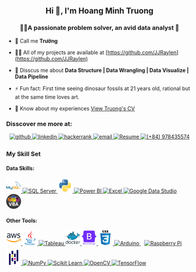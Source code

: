 <h2 align="center">Hi 👋, I'm Hoang Minh Truong</h1>
<h3 align="center">👨‍💻A passionate problem solver, an avid data analyst 🚀</h3>

- 🌱 Call me **Trường**

- 👨‍💻 All of my projects are available at [https://github.com/JJRaylen](https://github.com/JJRaylen)

- 💬 Disscus me about **Data Structure | Data Wrangling | Data Visualize | Data Pipeline**

- ⚡ Fun fact: First time seeing dinosaur fossils at 21 years old, rational but at the same time loves art.  

- 📄 Know about my experiences [View Truong's CV](https://drive.google.com/file/d/1ZJ54MRfA6qCxkH9Ss2zgI9gxSsHn3aOm/view?usp=sharing)

### Disscover me more at:  
<div align="center">
<a href="https://github.com/JJRaylen" target="_blank">
<img src="https://img.shields.io/badge/github-%2324292e.svg?&style=for-the-badge&logo=github&logoColor=white" alt="github" style="margin-bottom: 5px;" />
</a>
<a href="https://linkedin.com/in/truong898" target="_blank">
<img src="https://img.shields.io/badge/linkedin-%231E77B5.svg?&style=for-the-badge&logo=linkedin&logoColor=white" alt="linkedin" style="margin-bottom: 5px;" />
</a>
<a href="https://www.hackerrank.com/profile/hmtruong1096" target="_blank">
<img src="https://img.shields.io/badge/hackerrank-%232EC866.svg?&style=for-the-badge&logo=hackerrank&logoColor=white" alt="hackerrank" style="margin-bottom: 5px;" />
</a>
<a href="mailto:hmtruong1096@gmail.com" target="_blank">
<img src="https://img.shields.io/badge/email-%23D14836.svg?&style=for-the-badge&logo=gmail&logoColor=white" alt="email" style="margin-bottom: 5px;" />
</a>
<a href="https://drive.google.com/file/d/146NiUvJqJoXUsey4vrvdYwHXLECu1KhX/view" target="_blank">
<img src="https://img.shields.io/badge/resume-%2300C853.svg?&style=for-the-badge&logo=readme&logoColor=white" alt="Resume" style="margin-bottom: 5px;" />
</a>
<a href="tel:+84978435574" target="_blank">
<img src="https://img.shields.io/badge/(+84)%2097843574-%230078D4.svg?&style=for-the-badge&logo=phone&logoColor=white" alt="(+84) 978435574" style="margin-bottom: 5px;" />
</a>
</div>

### My Skill Set
<h4 align="left">Data Skills:</h4>
<p align="left">
<a href="https://www.mysql.com/" target="_blank" rel="noreferrer"> 
<img src="https://raw.githubusercontent.com/devicons/devicon/master/icons/mysql/mysql-original-wordmark.svg" alt="MySQL" width="40" height="40"/> 
</a> 
<a href="https://www.microsoft.com/en-us/sql-server" target="_blank" rel="noreferrer"> 
<img src="https://www.svgrepo.com/show/303229/microsoft-sql-server-logo.svg" alt="SQL Server" width="40" height="40"/> 
</a> 
<a href="https://www.python.org" target="_blank" rel="noreferrer"> 
<img src="https://raw.githubusercontent.com/devicons/devicon/master/icons/python/python-original.svg" alt="Python" width="40" height="40"/> 
</a> 
<a href="https://powerbi.microsoft.com/en-us/" target="_blank" rel="noreferrer"> 
<img src="https://upload.wikimedia.org/wikipedia/commons/c/cf/New_Power_BI_Logo.svg" alt="Power BI" width="40" height="40"/> 
</a> 
<a href="https://www.microsoft.com/en-us/microsoft-365/excel" target="_blank" rel="noreferrer"> 
<img src="https://upload.wikimedia.org/wikipedia/commons/7/73/Microsoft_Excel_2013-2019_logo.svg" alt="Excel" width="40" height="40"/> 
</a> 
<a href="https://datastudio.google.com/" target="_blank" rel="noreferrer"> 
<img src="https://avatars.githubusercontent.com/u/46035403?s=280&v=4" alt="Google Data Studio" width="40" height="40"/> 
</a> 
<a href="https://docs.microsoft.com/en-us/office/vba/library-reference/concepts/getting-started-with-vba-in-office" target="_blank" rel="noreferrer"> 
<img src="https://raw.githubusercontent.com/github/explore/71e4a0fc524fd1d7a0d9a940aa6b91f31458a87b/topics/vba/vba.png" alt="VBA" width="40" height="40"/> 
</a> 
</p>

<h4 align="left">Other Tools:</h4>
<p align="left">
<a href="https://aws.amazon.com" target="_blank" rel="noreferrer"> 
<img src="https://raw.githubusercontent.com/devicons/devicon/master/icons/amazonwebservices/amazonwebservices-original-wordmark.svg" alt="AWS" width="40" height="40"/> 
</a> 
<a href="https://www.java.com/" target="_blank" rel="noreferrer"> 
<img src="https://raw.githubusercontent.com/devicons/devicon/master/icons/java/java-original.svg" alt="Java" width="40" height="40"/> 
</a> 
<a href="https://www.tableau.com/" target="_blank">
<img src="https://img.shields.io/badge/tableau-%23E97627.svg?&style=for-the-badge&logo=tableau&logoColor=white" alt="Tableau" style="margin-bottom: 5px;" />
</a>
<a href="https://www.docker.com/" target="_blank" rel="noreferrer"> 
<img src="https://raw.githubusercontent.com/devicons/devicon/master/icons/docker/docker-original-wordmark.svg" alt="Docker" width="40" height="40"/> 
</a> 
<a href="https://getbootstrap.com" target="_blank" rel="noreferrer"> 
<img src="https://raw.githubusercontent.com/devicons/devicon/master/icons/bootstrap/bootstrap-plain-wordmark.svg" alt="Bootstrap" width="40" height="40"/> 
</a> 
<a href="https://www.w3schools.com/css/" target="_blank" rel="noreferrer"> 
<img src="https://raw.githubusercontent.com/devicons/devicon/master/icons/css3/css3-original-wordmark.svg" alt="CSS" width="40" height="40"/> 
</a> 
<a href="https://www.arduino.cc/" target="_blank" rel="noreferrer"> 
<img src="https://cdn.worldvectorlogo.com/logos/arduino-1.svg" alt="Arduino" width="40" height="40"/> 
</a> 
<a href="https://www.raspberrypi.org/" target="_blank"><img style="margin: 10px" src="https://profilinator.rishav.dev/skills-assets/raspberrypi.png" alt="Raspberry Pi" height="50" />
</a> 
<a href="https://pandas.pydata.org/" target="_blank" rel="noreferrer"> 
<img src="https://raw.githubusercontent.com/devicons/devicon/master/icons/pandas/pandas-original.svg" alt="Pandas" width="40" height="40"/> 
</a> 
<a href="https://numpy.org/" target="_blank" rel="noreferrer"> 
<img src="https://upload.wikimedia.org/wikipedia/commons/1/1a/NumPy_logo.svg" alt="NumPy" width="40" height="40"/> 
</a> 
<a href="https://scikit-learn.org/" target="_blank" rel="noreferrer"> 
<img src="https://upload.wikimedia.org/wikipedia/commons/0/05/Scikit_learn_logo_small.svg" alt="Scikit Learn" width="40" height="40"/> 
</a> 
<a href="https://opencv.org/" target="_blank" rel="noreferrer"> 
<img src="https://www.vectorlogo.zone/logos/opencv/opencv-icon.svg" alt="OpenCV" width="40" height="40"/> 
</a> 
<a href="https://www.tensorflow.org" target="_blank" rel="noreferrer"> 
<img src="https://www.vectorlogo.zone/logos/tensorflow/tensorflow-icon.svg" alt="TensorFlow" width="40" height="40"/> 
</a> 
</p>
